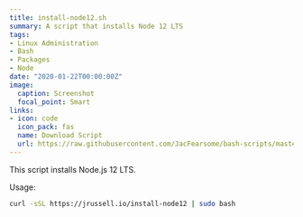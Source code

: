 ```yaml
---
title: install-node12.sh
summary: A script that installs Node 12 LTS
tags:
- Linux Administration
- Bash
- Packages
- Node
date: "2020-01-22T00:00:00Z"
image:
  caption: Screenshot
  focal_point: Smart
links:
- icon: code
  icon_pack: fas
  name: Download Script
  url: https://raw.githubusercontent.com/JacFearsome/bash-scripts/master/install-scripts/install-node12.sh
---
```

This script installs Node.js 12 LTS.

Usage:
```sh
curl -sSL https://jrussell.io/install-node12 | sudo bash
```